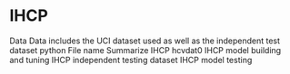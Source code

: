 # IHCP
Data
Data includes the UCI dataset used as well as the independent test dataset
python
File name	Summarize
IHCP hcvdat0	IHCP model building and tuning
IHCP independent testing dataset	IHCP model testing
